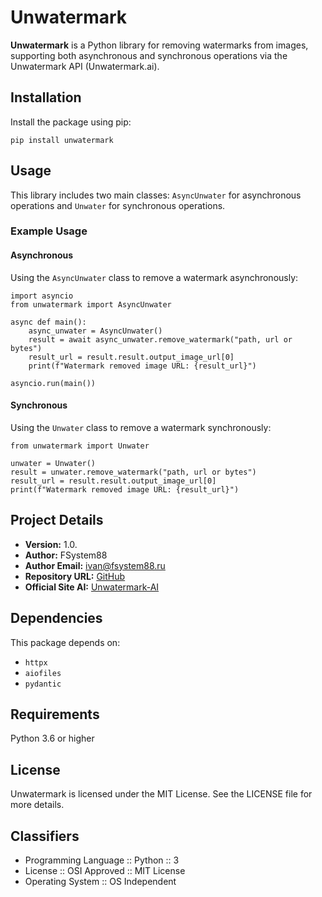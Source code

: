 Unwatermark
==============

**Unwatermark** is a Python library for removing watermarks from images, supporting both asynchronous and synchronous operations via the Unwatermark API (Unwatermark.ai).

Installation
------------

Install the package using pip:

    pip install unwatermark

Usage
-----

This library includes two main classes: `AsyncUnwater` for asynchronous operations and `Unwater` for synchronous operations.

### Example Usage

#### Asynchronous

Using the `AsyncUnwater` class to remove a watermark asynchronously:

    import asyncio
    from unwatermark import AsyncUnwater
    
    async def main():
        async_unwater = AsyncUnwater()
        result = await async_unwater.remove_watermark("path, url or bytes")
        result_url = result.result.output_image_url[0]
        print(f"Watermark removed image URL: {result_url}")
    
    asyncio.run(main())
    

#### Synchronous

Using the `Unwater` class to remove a watermark synchronously:

    from unwatermark import Unwater
    
    unwater = Unwater()
    result = unwater.remove_watermark("path, url or bytes")
    result_url = result.result.output_image_url[0]
    print(f"Watermark removed image URL: {result_url}")
    

Project Details
---------------

*   **Version:** 1.0.
*   **Author:** FSystem88
*   **Author Email:** ivan@fsystem88.ru
*   **Repository URL:** [GitHub](https://github.com/FSystem88/unwatermark)
*   **Official Site AI:** [Unwatermark-AI](https://Unwatermark.ai)

Dependencies
------------

This package depends on:

*   `httpx`
*   `aiofiles`
*   `pydantic`

Requirements
------------

Python 3.6 or higher

License
-------

Unwatermark is licensed under the MIT License. See the LICENSE file for more details.

Classifiers
-----------

*   Programming Language :: Python :: 3
*   License :: OSI Approved :: MIT License
*   Operating System :: OS Independent